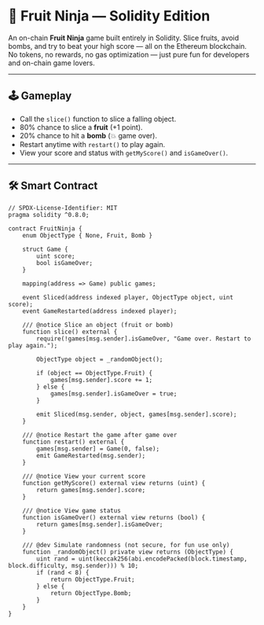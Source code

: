 # 🍉 Fruit Ninja — Solidity Edition 
 
An on-chain **Fruit Ninja** game built entirely in Solidity. Slice fruits, avoid bombs, and try to beat your high score — all on the Ethereum blockchain. No tokens, no rewards, no gas optimization — just pure fun for developers and on-chain game lovers. 

--- 
   
## 🕹 Gameplay

- Call the `slice()` function to slice a falling object.
- 80% chance to slice a **fruit** (+1 point).  
- 20% chance to hit a **bomb** (💥 game over).  
- Restart anytime with `restart()` to play again.      
- View your score and status with `getMyScore()` and `isGameOver()`. 

---

## 🛠 Smart Contract

```solidity
// SPDX-License-Identifier: MIT
pragma solidity ^0.8.0;

contract FruitNinja {
    enum ObjectType { None, Fruit, Bomb }

    struct Game {
        uint score;
        bool isGameOver;
    }

    mapping(address => Game) public games;

    event Sliced(address indexed player, ObjectType object, uint score);
    event GameRestarted(address indexed player);

    /// @notice Slice an object (fruit or bomb)
    function slice() external {
        require(!games[msg.sender].isGameOver, "Game over. Restart to play again.");

        ObjectType object = _randomObject();

        if (object == ObjectType.Fruit) {
            games[msg.sender].score += 1;
        } else {
            games[msg.sender].isGameOver = true;
        }

        emit Sliced(msg.sender, object, games[msg.sender].score);
    }

    /// @notice Restart the game after game over
    function restart() external {
        games[msg.sender] = Game(0, false);
        emit GameRestarted(msg.sender);
    }

    /// @notice View your current score
    function getMyScore() external view returns (uint) {
        return games[msg.sender].score;
    }

    /// @notice View game status
    function isGameOver() external view returns (bool) {
        return games[msg.sender].isGameOver;
    }

    /// @dev Simulate randomness (not secure, for fun use only)
    function _randomObject() private view returns (ObjectType) {
        uint rand = uint(keccak256(abi.encodePacked(block.timestamp, block.difficulty, msg.sender))) % 10;
        if (rand < 8) {
            return ObjectType.Fruit;
        } else {
            return ObjectType.Bomb;
        }
    }
}
